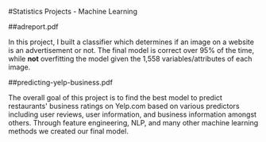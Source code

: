#Statistics Projects - Machine Learning

##adreport.pdf

In this project, I built a classifier which determines if an image on a website is an advertisement or not. The final model is correct over 95% of the time, while **not** overfitting the model given the 1,558 variables/attributes of each image. 

##predicting-yelp-business.pdf

The overall goal of this project is to find the best model to predict restaurants' business ratings on Yelp.com based on various predictors including user reviews, user information, and business information amongst others. Through feature engineering, NLP, and many other machine learning methods we created our final model.
